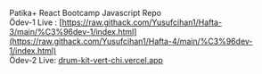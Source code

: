 Patika+ React Bootcamp Javascript Repo
<br>
Ödev-1 Live : [https://raw.githack.com/Yusufcihan1/Hafta-3/main/%C3%96dev-1/index.html](https://raw.githack.com/Yusufcihan1/Hafta-4/main/%C3%96dev-1/index.html)
<br>
Ödev-2 Live: [drum-kit-vert-chi.vercel.app](https://drum-kit-vert-chi.vercel.app/)
